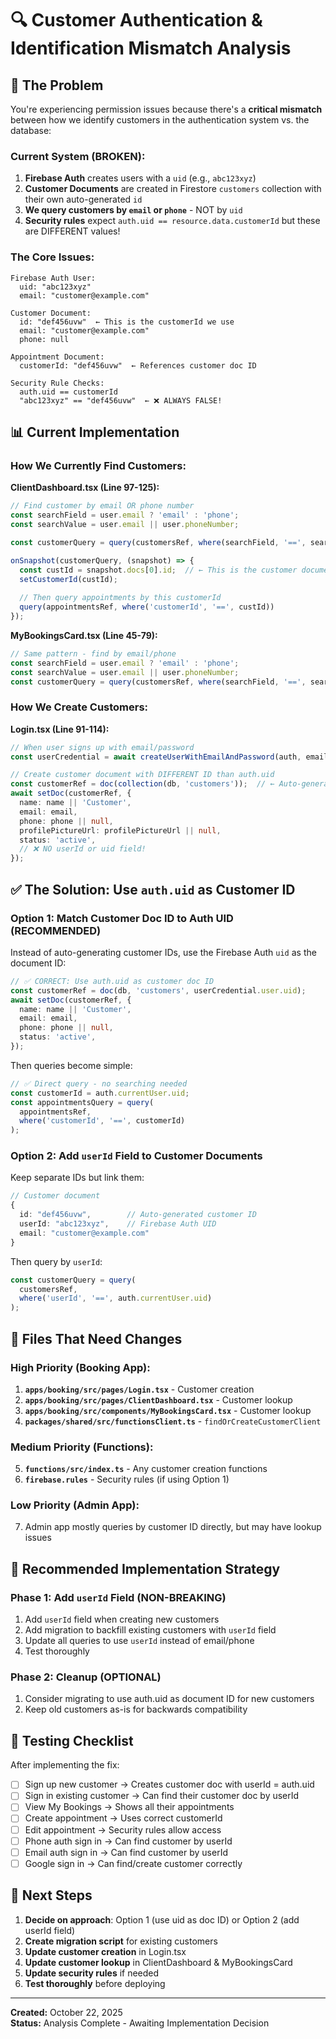 # 🔍 Customer Authentication & Identification Mismatch Analysis

## 🚨 The Problem

You're experiencing permission issues because there's a **critical mismatch** between how we identify customers in the authentication system vs. the database:

### Current System (BROKEN):

1. **Firebase Auth** creates users with a `uid` (e.g., `abc123xyz`)
2. **Customer Documents** are created in Firestore `customers` collection with their own auto-generated `id`
3. **We query customers by `email` or `phone`** - NOT by `uid`
4. **Security rules** expect `auth.uid == resource.data.customerId` but these are DIFFERENT values!

### The Core Issues:

```
Firebase Auth User:
  uid: "abc123xyz"
  email: "customer@example.com"
  
Customer Document:
  id: "def456uvw"  ← This is the customerId we use
  email: "customer@example.com"
  phone: null
  
Appointment Document:
  customerId: "def456uvw"  ← References customer doc ID
  
Security Rule Checks:
  auth.uid == customerId
  "abc123xyz" == "def456uvw"  ← ❌ ALWAYS FALSE!
```

## 📊 Current Implementation

### How We Currently Find Customers:

**ClientDashboard.tsx (Line 97-125):**
```typescript
// Find customer by email OR phone number
const searchField = user.email ? 'email' : 'phone';
const searchValue = user.email || user.phoneNumber;

const customerQuery = query(customersRef, where(searchField, '==', searchValue));

onSnapshot(customerQuery, (snapshot) => {
  const custId = snapshot.docs[0].id;  // ← This is the customer document ID
  setCustomerId(custId);
  
  // Then query appointments by this customerId
  query(appointmentsRef, where('customerId', '==', custId))
});
```

**MyBookingsCard.tsx (Line 45-79):**
```typescript
// Same pattern - find by email/phone
const searchField = user.email ? 'email' : 'phone';
const searchValue = user.email || user.phoneNumber;
const customerQuery = query(customersRef, where(searchField, '==', searchValue));
```

### How We Create Customers:

**Login.tsx (Line 91-114):**
```typescript
// When user signs up with email/password
const userCredential = await createUserWithEmailAndPassword(auth, email, password);

// Create customer document with DIFFERENT ID than auth.uid
const customerRef = doc(collection(db, 'customers'));  // ← Auto-generated ID
await setDoc(customerRef, {
  name: name || 'Customer',
  email: email,
  phone: phone || null,
  profilePictureUrl: profilePictureUrl || null,
  status: 'active',
  // ❌ NO userId or uid field!
});
```

## ✅ The Solution: Use `auth.uid` as Customer ID

### Option 1: Match Customer Doc ID to Auth UID (RECOMMENDED)

Instead of auto-generating customer IDs, use the Firebase Auth `uid` as the document ID:

```typescript
// ✅ CORRECT: Use auth.uid as customer doc ID
const customerRef = doc(db, 'customers', userCredential.user.uid);
await setDoc(customerRef, {
  name: name || 'Customer',
  email: email,
  phone: phone || null,
  status: 'active',
});
```

Then queries become simple:
```typescript
// ✅ Direct query - no searching needed
const customerId = auth.currentUser.uid;
const appointmentsQuery = query(
  appointmentsRef, 
  where('customerId', '==', customerId)
);
```

### Option 2: Add `userId` Field to Customer Documents

Keep separate IDs but link them:

```typescript
// Customer document
{
  id: "def456uvw",        // Auto-generated customer ID
  userId: "abc123xyz",    // Firebase Auth UID
  email: "customer@example.com"
}
```

Then query by `userId`:
```typescript
const customerQuery = query(
  customersRef, 
  where('userId', '==', auth.currentUser.uid)
);
```

## 🔧 Files That Need Changes

### High Priority (Booking App):
1. **`apps/booking/src/pages/Login.tsx`** - Customer creation
2. **`apps/booking/src/pages/ClientDashboard.tsx`** - Customer lookup
3. **`apps/booking/src/components/MyBookingsCard.tsx`** - Customer lookup
4. **`packages/shared/src/functionsClient.ts`** - `findOrCreateCustomerClient`

### Medium Priority (Functions):
5. **`functions/src/index.ts`** - Any customer creation functions
6. **`firebase.rules`** - Security rules (if using Option 1)

### Low Priority (Admin App):
7. Admin app mostly queries by customer ID directly, but may have lookup issues

## 🎯 Recommended Implementation Strategy

### Phase 1: Add `userId` Field (NON-BREAKING)
1. Add `userId` field when creating new customers
2. Add migration to backfill existing customers with `userId` field
3. Update all queries to use `userId` instead of email/phone
4. Test thoroughly

### Phase 2: Cleanup (OPTIONAL)
1. Consider migrating to use auth.uid as document ID for new customers
2. Keep old customers as-is for backwards compatibility

## 🚦 Testing Checklist

After implementing the fix:
- [ ] Sign up new customer → Creates customer doc with userId = auth.uid
- [ ] Sign in existing customer → Can find their customer doc by userId
- [ ] View My Bookings → Shows all their appointments
- [ ] Create appointment → Uses correct customerId
- [ ] Edit appointment → Security rules allow access
- [ ] Phone auth sign in → Can find customer by userId
- [ ] Email auth sign in → Can find customer by userId
- [ ] Google sign in → Can find/create customer correctly

## 📝 Next Steps

1. **Decide on approach**: Option 1 (use uid as doc ID) or Option 2 (add userId field)
2. **Create migration script** for existing customers
3. **Update customer creation** in Login.tsx
4. **Update customer lookup** in ClientDashboard & MyBookingsCard
5. **Update security rules** if needed
6. **Test thoroughly** before deploying

---

**Created:** October 22, 2025  
**Status:** Analysis Complete - Awaiting Implementation Decision

